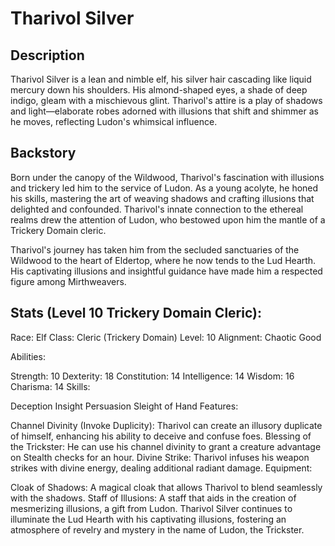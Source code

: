 # Tharivol Silver

## Description
Tharivol Silver is a lean and nimble elf, his silver hair cascading like liquid mercury down his shoulders. His almond-shaped eyes, a shade of deep indigo, gleam with a mischievous glint. Tharivol's attire is a play of shadows and light—elaborate robes adorned with illusions that shift and shimmer as he moves, reflecting Ludon's whimsical influence.

## Backstory
Born under the canopy of the Wildwood, Tharivol's fascination with illusions and trickery led him to the service of Ludon. As a young acolyte, he honed his skills, mastering the art of weaving shadows and crafting illusions that delighted and confounded. Tharivol's innate connection to the ethereal realms drew the attention of Ludon, who bestowed upon him the mantle of a Trickery Domain cleric.

Tharivol's journey has taken him from the secluded sanctuaries of the Wildwood to the heart of Eldertop, where he now tends to the Lud Hearth. His captivating illusions and insightful guidance have made him a respected figure among Mirthweavers.

## Stats (Level 10 Trickery Domain Cleric):

Race: Elf
Class: Cleric (Trickery Domain)
Level: 10
Alignment: Chaotic Good


Abilities:

Strength: 10
Dexterity: 18
Constitution: 14
Intelligence: 14
Wisdom: 16
Charisma: 14
Skills:

Deception
Insight
Persuasion
Sleight of Hand
Features:

Channel Divinity (Invoke Duplicity): Tharivol can create an illusory duplicate of himself, enhancing his ability to deceive and confuse foes.
Blessing of the Trickster: He can use his channel divinity to grant a creature advantage on Stealth checks for an hour.
Divine Strike: Tharivol infuses his weapon strikes with divine energy, dealing additional radiant damage.
Equipment:

Cloak of Shadows: A magical cloak that allows Tharivol to blend seamlessly with the shadows.
Staff of Illusions: A staff that aids in the creation of mesmerizing illusions, a gift from Ludon.
Tharivol Silver continues to illuminate the Lud Hearth with his captivating illusions, fostering an atmosphere of revelry and mystery in the name of Ludon, the Trickster.